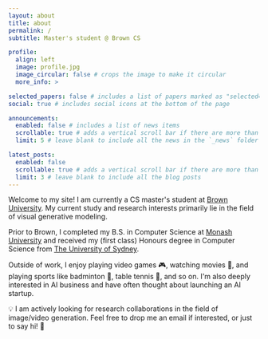 ```yaml
---
layout: about
title: about
permalink: /
subtitle: Master's student @ Brown CS

profile:
  align: left
  image: profile.jpg
  image_circular: false # crops the image to make it circular
  more_info: >

selected_papers: false # includes a list of papers marked as "selected={true}"
social: true # includes social icons at the bottom of the page

announcements:
  enabled: false # includes a list of news items
  scrollable: true # adds a vertical scroll bar if there are more than 3 news items
  limit: 5 # leave blank to include all the news in the `_news` folder

latest_posts:
  enabled: false
  scrollable: true # adds a vertical scroll bar if there are more than 3 new posts items
  limit: 3 # leave blank to include all the blog posts
---
```


Welcome to my site! I am currently a CS master's student at <a href="https://www.brown.edu/">Brown University</a>. My current study and research interests primarily lie in the field of visual generative modeling.

Prior to Brown, I completed my B.S. in Computer Science at <a href="https://www.monash.edu/">Monash University</a> 
and received my (first class) Honours degree in Computer Science from <a href="https://www.sydney.edu.au/">The University of Sydney</a>.

Outside of work, I enjoy playing video games 🎮, watching movies 🎥, and playing sports like badminton 🏸, table tennis 🏓, and so on. I'm also deeply interested in AI business and have often thought about launching an AI startup.

<div class="research-highlight">
  <p class="highlight-title">💡 I am actively looking for research collaborations in the field of image/video generation. Feel free to drop me an email if interested, or just to say hi! 👋</p>
</div>